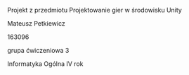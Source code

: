 Projekt z przedmiotu Projektowanie gier w środowisku Unity


Mateusz Petkiewicz

163096

grupa ćwiczeniowa 3

Informatyka Ogólna IV rok
